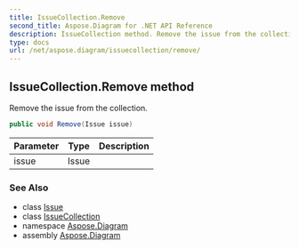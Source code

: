 ```yaml
---
title: IssueCollection.Remove
second_title: Aspose.Diagram for .NET API Reference
description: IssueCollection method. Remove the issue from the collection
type: docs
url: /net/aspose.diagram/issuecollection/remove/
---
```

## IssueCollection.Remove method

Remove the issue from the collection.

```csharp
public void Remove(Issue issue)
```

| Parameter | Type | Description |
| --- | --- | --- |
| issue | Issue |  |

### See Also

* class [Issue](../../issue/)
* class [IssueCollection](../)
* namespace [Aspose.Diagram](../../issuecollection/)
* assembly [Aspose.Diagram](../../../)


